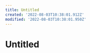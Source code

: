 ```yaml
---
title: Untitled
created: '2022-08-03T10:38:01.912Z'
modified: '2022-08-03T10:38:01.950Z'
---
```


# Untitled
